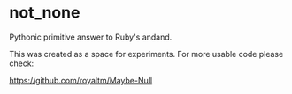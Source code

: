 not_none
========

Pythonic primitive answer to Ruby's andand.


This was created as a space for experiments.
For more usable code please check:

https://github.com/royaltm/Maybe-Null

